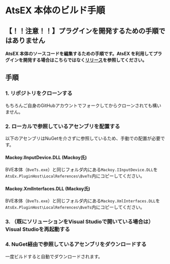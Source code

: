 # AtsEX 本体のビルド手順

## 【！！注意！！】プラグインを開発するための手順ではありません

**AtsEX 本体のソースコードを編集するための手順です。AtsEX を利用してプラグインを開発する場合はこちらではなく[リリース](https://github.com/automatic9045/AtsEX/releases)を参照してください。**

## 手順

### 1. リポジトリをクローンする

もちろんご自身のGitHubアカウントでフォークしてからクローンされても構いません。

### 2. ローカルで参照しているアセンブリを配置する

以下のアセンブリはNuGetを介さずに参照しているため、手動での配置が必要です。

#### Mackoy.IInputDevice.DLL (Mackoy氏)

BVE本体（`BveTs.exe`）と同じフォルダ内にある`Mackoy.IInputDevice.DLL`を`AtsEx.PluginHost\LocalReferences\BveTs`内にコピーしてください。

#### Mackoy.XmlInterfaces.DLL (Mackoy氏)

BVE本体（`BveTs.exe`）と同じフォルダ内にある`Mackoy.XmlInterfaces.DLL`を`AtsEx.PluginHost\LocalReferences\BveTs`内にコピーしてください。

### 3. （既にソリューションをVisual Studioで開いている場合は）Visual Studioを再起動する

### 4. NuGet経由で参照しているアセンブリをダウンロードする

一度ビルドすると自動でダウンロードされます。